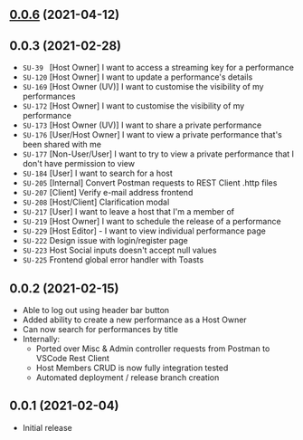 ## [0.0.6](https://github.com/StageUp/core/compare/v0.0.5...v0.0.6) (2021-04-12)



## 0.0.3 (2021-02-28)
* `SU-39 ` [Host Owner] I want to access a streaming key for a performance
* `SU-120` [Host Owner] I want to update a performance's details
* `SU-169` [Host Owner (UV)] I want to customise the visibility of my performances
* `SU-172` [Host Owner] I want to customise the visibility of my performance
* `SU-173` [Host Owner (UV)] I want to share a private performance
* `SU-176` [User/Host Owner] I want to view a private performance that's been shared with me
* `SU-177` [Non-User/User] I want to try to view a private performance that I don't have permission to view
* `SU-184` [User] I want to search for a host
* `SU-205` [Internal] Convert Postman requests to REST Client .http files
* `SU-207` [Client] Verify e-mail address frontend
* `SU-208` [Host/Client] Clarification modal
* `SU-217` [User] I want to leave a host that I'm a member of
* `SU-219` [Host Owner] I want to schedule the release of a performance
* `SU-229` [Host Editor] - I want to view individual performance page
* `SU-222` Design issue with login/register page
* `SU-223` Host Social inputs doesn't accept null values
* `SU-225` Frontend global error handler with Toasts

## 0.0.2 (2021-02-15)
* Able to log out using header bar button
* Added ability to create a new performance as a Host Owner
* Can now search for performances by title
* Internally:
  - Ported over Misc & Admin controller requests from Postman to VSCode Rest Client
  - Host Members CRUD is now fully integration tested
  - Automated deployment / release branch creation

## 0.0.1 (2021-02-04)
* Initial release
